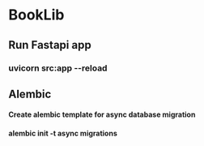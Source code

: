 # BookLib

## Run Fastapi app
### uvicorn src:app --reload


## Alembic
#### Create alembic template for async database migration
#### alembic init -t async migrations
####
